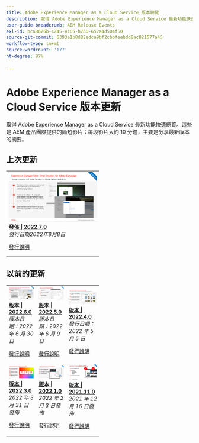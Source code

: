 ```yaml
---
title: Adobe Experience Manager as a Cloud Service 版本總覽
description: 取得 Adobe Experience Manager as a Cloud Service 最新功能快速總覽
user-guide-breadcrumb: AEM Release Events
exl-id: bca8675b-4245-4165-b736-652a4d504f50
source-git-commit: 6393e1b8d82edca9bf2cbbfeebdd8ac821577a45
workflow-type: tm+mt
source-wordcount: '177'
ht-degree: 97%

---
```



# Adobe Experience Manager as a Cloud Service 版本更新

取得 Adobe Experience Manager as a Cloud Service 最新功能快速總覽。這些是 AEM 產品團隊提供的簡短影片；每段影片大約 10 分鐘，主要是分享最新版本的摘要。

## 上次更新

<table style="max-width: 50%;">
  <tr>
    <td>
      <a href="./2022/2022-7-0.md">
        <img alt="2022.7.0 版本" src="./2022/assets/2022-7-0-thumb.png" />
      </a>
      <div>
        <a href="./2022/2022-7-0.md">
          <strong>發佈 | 2022.7.0</strong>
          <br/>
        </a>
          <em>發行日期2022年8月8日 </em>
      </div>
      <p>
        <a href="https://experienceleague.adobe.com/docs/experience-manager-cloud-service/content/release-notes/release-notes/release-notes-current.html">發行說明</a>
      <p>
    </td>
  </tr>  
</table>

## 以前的更新

<table style="max-width: 50%;">
  <tr>
      <td>
      <a href="./2022/2022-6-0.md">
        <img alt="2022.6.0 版本" src="./2022/assets/2022-6-0-thumb.png" />
      </a>
      <div>
        <a href="./2022/2022-6-0.md">
        <strong>版本 | 2022.6.0</strong>
        <br/>
      </a>
        <em>版本日期：2022 年 6 月 30 日</em>
      </div>
      <p>
        <a href="https://experienceleague.adobe.com/docs/experience-manager-cloud-service/content/release-notes/release-notes/release-notes-current.html">發行說明</a>
      <p>
    </td>
    <td>
      <a href="./2022/2022-5-0.md">
        <img alt="2022.5.0 版本" src="./2022/assets/2022-5-0-thumb.png" />
      </a>
      <div>
        <a href="./2022/2022-5-0.md">
        <strong>版本 | 2022.5.0</strong>
        <br/>
      </a>
        <em>版本日期：2022 年 6 月 9 日</em>
      </div>
      <p>
        <a href="https://experienceleague.adobe.com/docs/experience-manager-cloud-service/content/release-notes/release-notes/release-notes-current.html">發行說明</a>
      <p>
    </td>  
    <td>
      <a href="./2022/2022-4-0.md">
        <img alt="2022.4.0 版本" src="./2022/assets/2022-4-0.png" />
      </a>
      <div>
        <a href="./2022/2022-4-0.md">
        <strong>版本 | 2022.4.0</strong>
        <br/>
      </a>
        <em>發行日期：2022 年 5 月 5 日</em>
      </div>
      <p>
        <a href="https://experienceleague.adobe.com/docs/experience-manager-cloud-service/content/release-notes/release-notes/release-notes-current.html">發行說明</a>
      <p>
    </td>
  </tr>
  <tr>
    <td>
      <a href="./2022/2022-3-0.md">
        <img alt="2022.3.0 版本" src="./2022/assets/2022-3-0.png" />
      </a>
      <div>
        <a href="./2022/2022-3-0.md">
        <strong>版本 | 2022.3.0</strong>
        <br/>
      </a>
        <em>2022 年 3 月 31 日發佈</em>
      </div>
      <p>
        <a href="https://experienceleague.adobe.com/docs/experience-manager-cloud-service/content/release-notes/release-notes/release-notes-current.html">發行說明</a>
      <p>
    </td>
    <td>
      <a href="./2022/2022-1-0.md">
        <img alt="2022-1-0 版本" src="./2022/assets/2022-1-0.png" />
      </a>
      <div>
        <a href="./2022/2022-1-0.md">
        <strong>版本 | 2022.1.0</strong>
        <br/>
      </a>
        <em>2022 年 2 月 3 日發佈</em>
      </div>
      <p>
        <a href="https://experienceleague.adobe.com/docs/experience-manager-cloud-service/content/release-notes/release-notes/2022/release-notes-2022-1-0.html">發行說明</a>
      <p>
    </td>
    <td>
      <a href="./2021/2021-11-0.md">
        <img alt="2021.11.0 AEM CS 版本" src="./2021/assets/2021-11-0.png" />
      </a>
      <div>
      <a href="./2021/2021-11-0.md">
          <strong>版本 | 2021.11.0</strong>
        <br/>
      </a>
    <em>2021 年 12 月 16 日發佈</em>
      </div>
      <p>
        <a href="https://experienceleague.adobe.com/docs/experience-manager-cloud-service/content/release-notes/release-notes/2021/release-notes-2021-11-0.html">發行說明</a>
      <p>
    </td>
  </tr>
</table>

